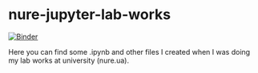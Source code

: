 # nure-jupyter-lab-works

[![Binder](https://mybinder.org/badge_logo.svg)](https://mybinder.org/v2/gh/vkaidalov/nure-jupyter-lab-works/HEAD)

Here you can find some .ipynb and other files I created when I was doing my lab works at university (nure.ua).